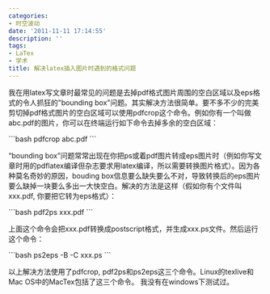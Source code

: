 ```yaml
---
categories:
- 时空波动
date: '2011-11-11 17:14:55'
description: ''
tags:
- LaTex
- 学术
title: 解决latex插入图片时遇到的格式问题
---
```

我在用latex写文章时最常见的问题是去掉pdf格式图片周围的空白区域以及eps格式的令人抓狂的"bounding box"问题。其实解决方法很简单。要不多不少的完美剪切掉pdf格式图片的空白区域可以使用pdfcrop这个命令。例如你有一个叫做abc.pdf的图片，你可以在终端运行如下命令去掉多余的空白区域：

\`\`\`bash
pdfcrop abc.pdf 
\`\`\`

“bounding box”问题常常出现在你把ps或着pdf图片转成eps图片时（例如你写文章时用的pdflatex编译但杂志要求用latex编译，所以需要转换图片格式）。因为各种莫名奇妙的原因，bouding box信息要么缺失要么不对，导致转换后的eps图片要么缺掉一块要么多出一大快空白。解决的方法是这样（假如你有个文件叫xxx.pdf, 你要把它转为eps格式）：

\`\`\`bash
pdf2ps xxx.pdf
\`\`\`

上面这个命令会把xxx.pdf转换成postscript格式，并生成xxx.ps文件。然后运行这个命令：

\`\`\`bash
ps2eps \-B \-C xxx.ps
\`\`\`

以上解决方法使用了pdfcrop, pdf2ps和ps2eps这三个命令。Linux的texlive和Mac OS中的MacTex包括了这三个命令。 我没有在windows下测试过。